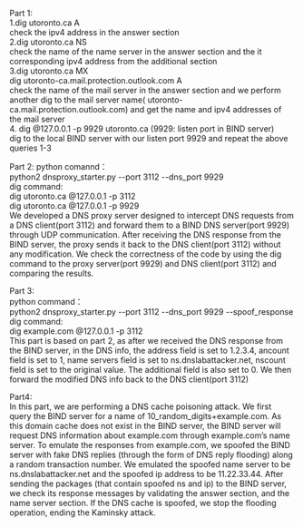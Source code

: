 Part 1:\
1.dig utoronto.ca A \
check the ipv4 address in the answer section \
2.dig utoronto.ca NS \
check the name of the name server in the answer section and the it corresponding ipv4 address from the additional section \
3.dig utoronto.ca MX \
dig utoronto-ca.mail.protection.outlook.com A \
check the name of the mail server in the answer section and we perform another dig to the mail server name( utoronto-ca.mail.protection.outlook.com) and get the name and ipv4 addresses of the mail server \
4. dig @127.0.0.1 -p 9929 utoronto.ca (9929: listen port in BIND server) \
dig to the local BIND server with our listen port 9929 and repeat the above queries 1-3

Part 2:
python comannd：\
python2 dnsproxy_starter.py --port 3112 --dns_port 9929 \
dig command: \
dig utoronto.ca @127.0.0.1 -p 3112 \
dig utoronto.ca @127.0.0.1 -p 9929 \
We developed a DNS proxy server designed to intercept DNS requests from a DNS client(port 3112) and forward them to a BIND DNS server(port 9929) through UDP communication. After receiving the DNS response from the BIND server, the proxy sends it back to the DNS client(port 3112) without any modification. We check the correctness of the code by using the dig command to the proxy server(port 9929) and DNS client(port 3112) and comparing the results.

Part 3: \
python command：\
python2 dnsproxy_starter.py --port 3112 --dns_port 9929 --spoof_response \
dig command: \
dig example.com @127.0.0.1 -p 3112 \
This part is based on part 2, as after we received the DNS response from the BIND server, in the DNS info, the address field is set to 1.2.3.4, ancount field is set to 1, name servers field is set to ns.dnslabattacker.net, nscount field is set to the original value. The additional field is also set to 0. We then forward the modified DNS info back to the DNS client(port 3112)

Part4: \
In this part, we are performing a DNS cache poisoning attack. We first query the BIND server for a name of 10_random_digits+example.com. As this domain cache does not exist in the BIND server, the BIND server will request DNS information about example.com through example.com’s name server. To emulate the responses from example.com, we spoofed the BIND server with fake DNS replies (through the form of DNS reply flooding) along a random transaction number. We emulated the spoofed name server to be ns.dnslabattacker.net and the spoofed ip address to be 11.22.33.44. After sending the packages (that contain spoofed ns and ip) to the BIND server, we check its response messages by validating the answer section, and the name server section. If the DNS cache is spoofed, we stop the flooding operation, ending the Kaminsky attack.
